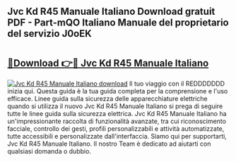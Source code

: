 ## Jvc Kd R45 Manuale Italiano Download gratuit PDF - Part-mQO Italiano Manuale del proprietario del servizio J0oEK

# <h2><a href="http://dfgmymx.blite.top/?on=Jvc+Kd+R45+Manuale+Italiano">🔗Download 👉🔴 Jvc Kd R45 Manuale Italiano</a></h2>

[![Jvc Kd R45 Manuale Italiano download](https://i.imgur.com/lujVjoI.png)](http://dfgmymx.blite.top/?on=Jvc+Kd+R45+Manuale+Italiano)
Il tuo viaggio con il REDDDDDDD inizia qui. Questa guida è la tua guida completa per la comprensione e l'uso efficace. Linee guida sulla sicurezza delle apparecchiature elettriche quando si utilizza il nuovo Jvc Kd R45 Manuale Italiano si prega di seguire tutte le linee guida sulla sicurezza elettrica. Jvc Kd R45 Manuale Italiano ha un'impressionante raccolta di funzionalità avanzate, tra cui riconoscimento facciale, controllo dei gesti, profili personalizzabili e attività automatizzate, tutte accessibili e personalizzate dall'interfaccia. Siamo qui per supportarti, Jvc Kd R45 Manuale Italiano. Il nostro Team è dedicato ad aiutarti con qualsiasi domanda o dubbio.

